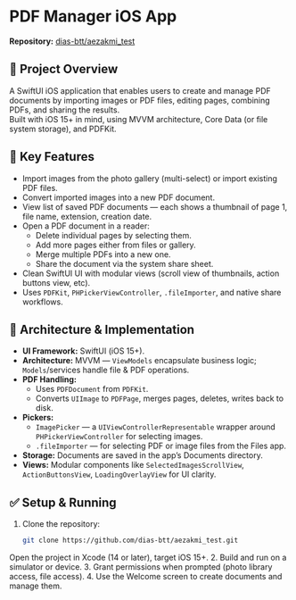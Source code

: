 # PDF Manager iOS App  
**Repository:** [dias-btt/aezakmi_test](https://github.com/dias-btt/aezakmi_test)

## 🎯 Project Overview  
A SwiftUI iOS application that enables users to create and manage PDF documents by importing images or PDF files, editing pages, combining PDFs, and sharing the results.  
Built with iOS 15+ in mind, using MVVM architecture, Core Data (or file system storage), and PDFKit.

## 🚀 Key Features  
- Import images from the photo gallery (multi-select) or import existing PDF files.  
- Convert imported images into a new PDF document.  
- View list of saved PDF documents — each shows a thumbnail of page 1, file name, extension, creation date.  
- Open a PDF document in a reader:  
  - Delete individual pages by selecting them.  
  - Add more pages either from files or gallery.  
  - Merge multiple PDFs into a new one.  
  - Share the document via the system share sheet.  
- Clean SwiftUI UI with modular views (scroll view of thumbnails, action buttons view, etc).  
- Uses `PDFKit`, `PHPickerViewController`, `.fileImporter`, and native share workflows.

## 🧱 Architecture & Implementation  
- **UI Framework:** SwiftUI (iOS 15+).  
- **Architecture:** MVVM — `ViewModels` encapsulate business logic; `Models`/services handle file & PDF operations.  
- **PDF Handling:**  
  - Uses `PDFDocument` from `PDFKit`.  
  - Converts `UIImage` to `PDFPage`, merges pages, deletes, writes back to disk.  
- **Pickers:**  
  - `ImagePicker` — a `UIViewControllerRepresentable` wrapper around `PHPickerViewController` for selecting images.  
  - `.fileImporter` — for selecting PDF or image files from the Files app.  
- **Storage:** Documents are saved in the app’s Documents directory.  
- **Views:** Modular components like `SelectedImagesScrollView`, `ActionButtonsView`, `LoadingOverlayView` for UI clarity.

## ✅ Setup & Running  
1. Clone the repository:  
   ```bash
   git clone https://github.com/dias-btt/aezakmi_test.git
  Open the project in Xcode (14 or later), target iOS 15+.
2. Build and run on a simulator or device.
3. Grant permissions when prompted (photo library access, file access).
4. Use the Welcome screen to create documents and manage them.
